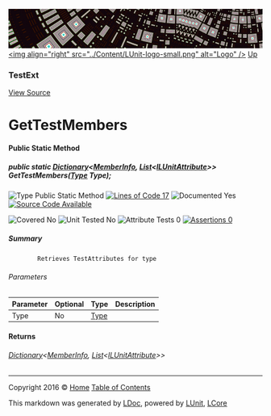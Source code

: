 ![](../Content/LUnit-banner-small.png "")
[&lt;img align=&quot;right&quot; src=&quot;../Content/LUnit-logo-small.png&quot; alt=&quot;Logo&quot; /&gt;](../../README.md)
[Up](TestExt.md)

### TestExt
[View Source](../Extensions/TestExt.cs)

# GetTestMembers

#### Public Static Method

##### public static <a href="https://msdn.microsoft.com/en-us/library/xfhwa508.aspx" alt="" target="_blank">Dictionary</a>&lt;<a href="https://msdn.microsoft.com/en-us/library/system.reflection.memberinfo.aspx" alt="">MemberInfo</a>, <a href="https://msdn.microsoft.com/en-us/library/6sh2ey19.aspx" alt="" target="_blank">List</a>&lt;<a href="https://github.com/CodeSingularity/LCore/blob/master/L/docs/ILUnitAttribute.md" alt="">ILUnitAttribute</a>&gt;&gt; GetTestMembers(<a href="https://msdn.microsoft.com/en-us/library/system.type.aspx" alt="">Type</a> Type);

![Type Public Static Method](http://b.repl.ca/v1/Type-Public%20Static%20Method-blue.png "") [![Lines of Code 17](http://b.repl.ca/v1/Lines%20of%20Code-17-blue.png "")](../Extensions/TestExt.cs#L28)    ![Documented Yes](http://b.repl.ca/v1/Documented-Yes-brightgreen.png "") [![Source Code Available](http://b.repl.ca/v1/Source%20Code-Available-brightgreen.png "")](../Extensions/TestExt.cs#L28)

![Covered No](http://b.repl.ca/v1/Covered-No-red.png "") ![Unit Tested No](http://b.repl.ca/v1/Unit%20Tested-No-lightgrey.png "") ![Attribute Tests 0](http://b.repl.ca/v1/Attribute%20Tests-0-lightgrey.png "") [![Assertions 0](http://b.repl.ca/v1/Assertions-0-lightgrey.png "")](../Extensions/TestExt.cs)

##### Summary

            Retrieves TestAttributes for type 

###### Parameters

Parameter | Optional | Type | Description
:---  | :---  | :---  | :--- 
Type | No | [Type](https://msdn.microsoft.com/en-us/library/system.type.aspx) | 


#### Returns

###### <a href="https://msdn.microsoft.com/en-us/library/xfhwa508.aspx" alt="" target="_blank">Dictionary</a>&lt;[MemberInfo](https://msdn.microsoft.com/en-us/library/system.reflection.memberinfo.aspx), <a href="https://msdn.microsoft.com/en-us/library/6sh2ey19.aspx" alt="" target="_blank">List</a>&lt;[ILUnitAttribute](https://github.com/CodeSingularity/LCore/blob/master/L/docs/ILUnitAttribute.md)&gt;&gt;



---

Copyright 2016 &copy; [Home](../../README.md) [Table of Contents](../../TableOfContents.md)

This markdown was generated by [LDoc](https://github.com/CodeSingularity/LDoc), powered by [LUnit](https://github.com/CodeSingularity/LUnit), [LCore](https://github.com/CodeSingularity/LCore)
